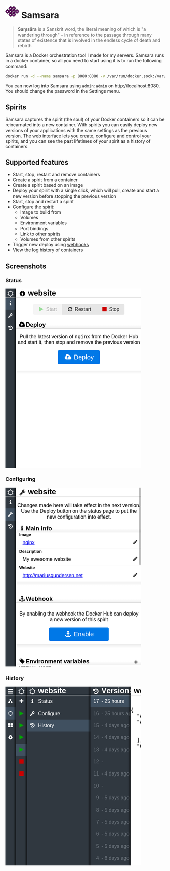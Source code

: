 # ![logo](./documentation/logo.png) Samsara

> **Saṃsāra** is a Sanskrit word, the literal meaning of which is "a wandering through" – in reference to the passage through many states of existence that is involved in the endless cycle of death and rebirth

Samsara is a Docker orchestration tool I made for my servers. Samsara runs in a docker container, so all you need to start using it is to run the following command:

```bash
docker run -d --name samsara -p 8080:8080 -v /var/run/docker.sock:/var/run/docker.sock -v samsara-config:/usr/src/app/config mariusgundersen/samsara
```

You can now log into Samsara using `admin:admin` on http://localhost:8080. You should change the password in the Settings menu.

## Spirits

Samsara captures the spirit (the soul) of your Docker containers so it can be reincarnated into a new container. With spirits you can easily deploy new versions of your applications with the same settings as the previous version. The web interface lets you create, configure and control your spirits, and you can see the past lifetimes of your spirit as a history of containers.

## Supported features

* Start, stop, restart and remove containers
* Create a spirit from a container
* Create a spirit based on an image
* Deploy your spirit with a single click, which will pull, create and start a new version before stopping the previous version
* Start, stop and restart a spirit
* Configure the spirit:
  * Image to build from
  * Volumes
  * Environment variables
  * Port bindings
  * Link to other spirits
  * Volumes from other spirits
* Trigger new deploy using [webhooks](https://docs.docker.com/docker-hub/repos/#webhooks)
* View the log history of containers

## Screenshots

### Status
![Spirit status](./documentation/screenshots/status.png)

### Configuring
![Spirit configuration](./documentation/screenshots/config.png)

### History
![Version history and menu system](./documentation/screenshots/versions-menu.png)
